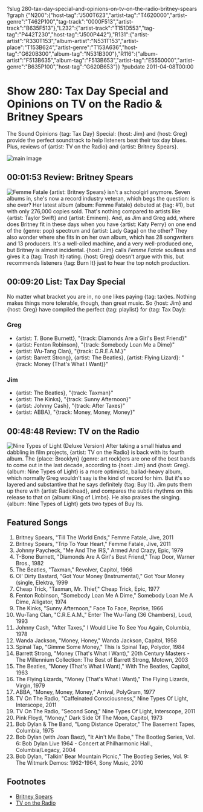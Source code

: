 ?slug 280-tax-day-special-and-opinions-on-tv-on-the-radio-britney-spears
?graph {"N200":{"host-tag":"J500T623","artist-tag":"T4620000","artist-genre":"T462P100","tag-track":"0000F513","artist-track":"B635F513"},"L232":{"artist-track":"T151D553","tag-tag":"P442T230","host-tag":"J500P442"},"R131":{"artist-artist":"R330T153","album-artist":"N531T153","artist-place":"T153B624","artist-genre":"T153A636","host-tag":"G620B300","album-tag":"N531B300"},"R116":{"album-artist":"F513B635","album-tag":"F513B653","artist-tag":"E5550000","artist-genre":"B635P100","host-tag":"G620B653"}}
?pubdate 2011-04-08T00:00

# Show 280: Tax Day Special and Opinions on TV on the Radio & Britney Spears
The Sound Opinions {tag: Tax Day} Special: {host: Jim} and {host: Greg} provide the perfect soundtrack to help listeners beat their tax day blues. Plus, reviews of {artist: TV on the Radio} and {artist: Britney Spears}.

![main image](http://static.soundopinions.org/images/2011/taxday.jpg)


## 00:01:53  Review: Britney Spears
![Femme Fatale](http://is1.mzstatic.com/image/thumb/Music/v4/34/26/fa/3426faef-e661-6f65-ee33-5570a1870cb6/source/600x600bb.jpg "217005/423015214")
{artist: Britney Spears} isn't a schoolgirl anymore. Seven albums in, she's now a record industry veteran, which begs the question: is she over? Her latest album {album: Femme Fatale} debuted at {tag: #1}, but with only 276,000 copies sold. That's nothing compared to artists like {artist: Taylor Swift} and {artist: Eminem}. And, as Jim and Greg add, where does Britney fit in these days when you have {artist: Katy Perry} on one end of the {genre: pop} spectrum and {artist: Lady Gaga} on the other? They also wonder where she fits in on her own album, which has 28 songwriters and 13 producers. It's a well-oiled machine, and a very well-produced one, but Britney is almost incidental. {host: Jim} calls *Femme Fatale* soulless and gives it a {tag: Trash It} rating. {host: Greg} doesn't argue with this, but recommends listeners {tag: Burn It} just to hear the top notch production.

## 00:09:20 List: Tax Day Special
No matter what bracket you are in, no one likes paying {tag: tax}es. Nothing makes things more tolerable, though, than great music. So {host: Jim} and {host: Greg} have compiled the perfect {tag: playlist} for {tag: Tax Day}:

### Greg
- {artist: T. Bone Burnett}, "{track: Diamonds Are a Girl's Best Friend}"
- {artist: Fenton Robinson}, "{track: Somebody Loan Me a Dime}"
- {artist: Wu-Tang Clan}, "{track: C.R.E.A.M.}"
- {artist: Barrett Strong}, {artist: The Beatles}, {artist: Flying Lizard}: "{track: Money (That's What I Want)}"

### Jim
- {artist: The Beatles}, "{track: Taxman}"
- {artist: The Kinks}, "{track: Sunny Afternoon}"
- {artist: Johnny Cash}, "{track: After Taxes}"
- {artist: ABBA}, "{track: Money, Money, Money}"

## 00:48:48 Review: TV on the Radio
![Nine Types of Light (Deluxe Version)](http://is5.mzstatic.com/image/thumb/Music/v4/4f/fd/c7/4ffdc77e-1664-1443-3609-77dc3e515ef8/source/600x600bb.jpg "6562624/429772209")
After taking a small hiatus and dabbling in film projects, {artist: TV on the Radio} is back with its fourth album. The {place: Brooklyn} {genre: art rock}ers are one of the best bands to come out in the last decade, according to {host: Jim} and {host: Greg}. {album: Nine Types of Light} is a more optimistic, ballad-heavy album, which normally Greg wouldn't say is the kind of record for him. But it's so layered and substantive that he says definitely {tag: Buy It}. Jim puts them up there with {artist: Radiohead}, and compares the subtle rhythms on this release to that on {album: King of Limbs}. He also praises the singing. {album: Nine Types of Light} gets two types of Buy Its.


## Featured Songs
1. Britney Spears, "Till The World Ends," Femme Fatale, Jive, 2011
2. Britney Spears, "Trip To Your Heart," Femme Fatale, Jive, 2011
3. Johnny Paycheck, "Me And The IRS," Armed And Crazy, Epic, 1979
4. T-Bone Burnett, "Diamonds Are A Girl's Best Friend," Trap Door, Warner Bros., 1982
5. The Beatles, "Taxman," Revolver, Capitol, 1966
6. Ol' Dirty Bastard, "Got Your Money (Instrumental)," Got Your Money (single, Elektra, 1999
7. Cheap Trick, "Taxman, Mr. Thief," Cheap Trick, Epic, 1977
8. Fenton Robinson, "Somebody Loan Me A Dime," Somebody Loan Me A Dime, Alligator, 1974
9. The Kinks, "Sunny Afternoon," Face To Face, Reprise, 1966
10. Wu-Tang Clan, "C.R.E.A.M.," Enter The Wu-Tang (36 Chambers), Loud, 1993
11. Johnny Cash, "After Taxes," I Would Like To See You Again, Columbia, 1978
12. Wanda Jackson, "Money, Honey," Wanda Jackson, Capitol, 1958
13. Spinal Tap, "Gimme Some Money," This Is Spinal Tap, Polydor, 1984
14. Barrett Strong, "Money (That's What I Want)," 20th Century Masters - The Millennium Collection: The Best of Barrett Strong, Motown, 2003
15. The Beatles, "Money (That's What I Want)," With The Beatles, Capitol, 1963
16. The Flying Lizards, "Money (That's What I Want)," The Flying Lizards, Virgin, 1979
17. ABBA, "Money, Money, Money," Arrival, PolyGram, 1977
18. TV On The Radio, "Caffeinated Consciousness," Nine Types Of Light, Interscope, 2011
19. TV On The Radio, "Second Song," Nine Types Of Light, Interscope, 2011
20. Pink Floyd, "Money," Dark Side Of The Moon, Capitol, 1973
21. Bob Dylan & The Band, "Long Distance Operator," The Basement Tapes, Columbia, 1975
22. Bob Dylan (with Joan Baez), "It Ain't Me Babe," The Bootleg Series, Vol. 6: Bob Dylan Live 1964 - Concert at Philharmonic Hall., Columbia/Legacy, 2004
23. Bob Dylan, "Talkin' Bear Mountain Picnic," The Bootleg Series, Vol. 9: The Witmark Demos: 1962-1964, Sony Music, 2010


## Footnotes
- [Britney Spears](http://www.britneyspears.com/)
- [TV on the Radio](http://www.tvontheradio.com/)
